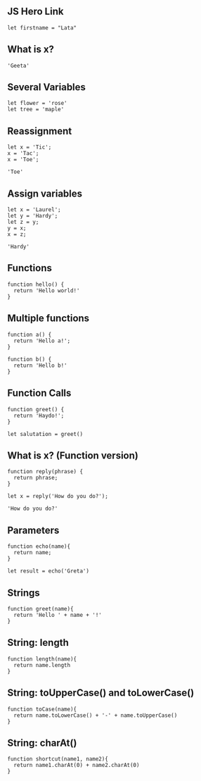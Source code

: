 ## JS Hero Link

```
let firstname = "Lata"
```

## What is x?

```
'Geeta'
```

## Several Variables

```
let flower = 'rose'
let tree = 'maple'
```

## Reassignment

```
let x = 'Tic';
x = 'Tac';
x = 'Toe';

'Toe'
```

## Assign variables

```
let x = 'Laurel';
let y = 'Hardy';
let z = y;
y = x;
x = z;

'Hardy'
```

## Functions

```
function hello() {
  return 'Hello world!'
}
```

## Multiple functions

```
function a() {
  return 'Hello a!';
}

function b() {
  return 'Hello b!'
}
```

## Function Calls

```
function greet() {
  return 'Haydo!';
}

let salutation = greet()
```

## What is x? (Function version)

```
function reply(phrase) {
  return phrase;
}

let x = reply('How do you do?');

'How do you do?'
```

## Parameters

```
function echo(name){
  return name;
}

let result = echo('Greta')
```

## Strings

```
function greet(name){
  return 'Hello ' + name + '!'
}
```

## String: length

```
function length(name){
  return name.length
}
```

## String: toUpperCase() and toLowerCase()

```
function toCase(name){
  return name.toLowerCase() + '-' + name.toUpperCase()
}
```

## String: charAt()

```
function shortcut(name1, name2){
  return name1.charAt(0) + name2.charAt(0)
}
```


